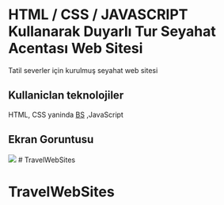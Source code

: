 <h1> HTML / CSS / JAVASCRIPT Kullanarak Duyarlı Tur Seyahat Acentası Web Sitesi </h1>

Tatil severler için kurulmuş seyahat web sitesi

<h2> Kullaniclan teknolojiler</h2>

HTML, CSS yaninda <a href="https://getbootstrap.com/"> BS</a> ,JavaScript 

<h2> Ekran Goruntusu</h2>

![](./travel.gif) # TravelWebSites
# TravelWebSites
